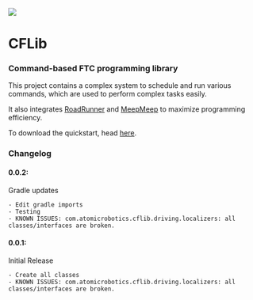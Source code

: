 [![](https://jitpack.io/v/AtomicRobotics3805/CFLib.svg)](https://jitpack.io/#AtomicRobotics3805/CFLib)
# CFLib
### Command-based FTC programming library
This project contains a complex system to schedule and run various commands, which are used to perform complex tasks easily.

It also integrates [RoadRunner](https://github.com/acmerobotics/road-runner) and [MeepMeep](https://github.com/NoahBres/MeepMeep)
to maximize programming efficiency.

To download the quickstart, head [here](https://docs.atomicrobotics3895.org).

### Changelog
#### 0.0.2:
Gradle updates

    - Edit gradle imports
    - Testing
    - KNOWN ISSUES: com.atomicrobotics.cflib.driving.localizers: all classes/interfaces are broken.
#### 0.0.1:
Initial Release
    
    - Create all classes
    - KNOWN ISSUES: com.atomicrobotics.cflib.driving.localizers: all classes/interfaces are broken.
